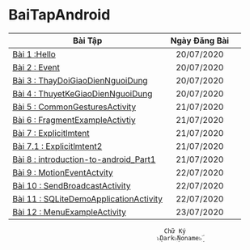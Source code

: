 # BaiTapAndroid
|    Bài Tập                                                                                                     |Ngày Đăng Bài                        ||
| ------------- |:-------------:| -----:|
|[Bài 1 :Hello](https://github.com/Vanngoc98/Hello)                                                              |20/07/2020                           ||
|[Bài 2 : Event](https://github.com/Vanngoc98/BaiTap-Su-ly-su-kien)                                              |20/07/2020                           ||
|[Bài 3 : ThayDoiGiaoDienNguoiDung](https://github.com/Vanngoc98/ThayDoiGiaoDienNguoiDung)                       |20/07/2020                           ||
|[Bài 4 : ThuyetKeGiaoDienNguoiDung](https://github.com/Vanngoc98/BaiTap-Thiet-ke-giao-dien-nguoi-dung)          |20/07/2020                           ||
|[Bài 5 : CommonGesturesActivity](https://github.com/Vanngoc98/CommonGesturesActivity)                           |21/07/2020                           || 
|[Bài 6 : FragmentExampleActivtiy](https://github.com/Vanngoc98/FragmentExampleActivtiy)                         |21/07/2020                           ||     
|[Bài 7 : Explicitlmtent](https://github.com/Vanngoc98/Explicitlmtent)                                           |21/07/2020                           ||     
|[Bài 7.1 : Explicitlmtent2](https://github.com/Vanngoc98/ImplicitIntentActivity)                                |21/07/2020                           ||     
|[Bài 8 : introduction-to-android_Part1](https://github.com/Vanngoc98/introduction-to-android_Part1)             |21/07/2020                           ||                          
|[Bài 9 : MotionEventActvity](https://github.com/Vanngoc98/MotionEventActvity)                                   | 22/07/2020                          ||
|[Bài 10 : SendBroadcastActivity](https://github.com/Vanngoc98/SendBroadcastActivity)                            | 22/07/2020                          ||
|[Bài 11 : SQLiteDemoApplicationActivity](https://github.com/Vanngoc98/SQLiteDemoApplicationActivity)            |22/07/2020                           ||
|[Bài 12 : MenuExampleActivity](https://github.com/Vanngoc98/MenuExampleActivity)                                |   23/07/2020                        ||
                                               Chữ Ký
                                             ๖ۣۜDark๖ۣۜNoname๖ۣۜ 
